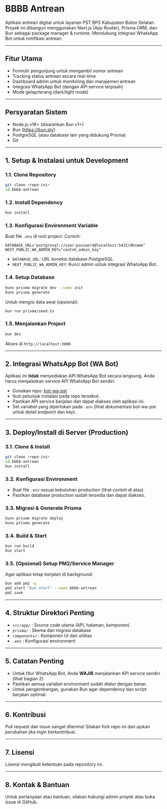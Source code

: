 # BBBB Antrean

Aplikasi antrean digital untuk layanan PST BPS Kabupaten Buton Selatan. Proyek ini dibangun menggunakan Next.js (App Router), Prisma ORM, dan Bun sebagai package manager & runtime. Mendukung integrasi WhatsApp Bot untuk notifikasi antrean.

---

## Fitur Utama
- Formulir pengunjung untuk mengambil nomor antrean
- Tracking status antrean secara real-time
- Dashboard admin untuk monitoring dan manajemen antrean
- Integrasi WhatsApp Bot (dengan API service terpisah)
- Mode gelap/terang (dark/light mode)

---

## Persyaratan Sistem
- Node.js v18+ (disarankan Bun v1+)
- Bun (https://bun.sh/)
- PostgreSQL (atau database lain yang didukung Prisma)
- Git

---

## 1. Setup & Instalasi untuk Development

### 1.1. Clone Repository
```sh
git clone <repo-ini>
cd bbbb-antrean
```

### 1.2. Install Dependency
```sh
bun install
```

### 1.3. Konfigurasi Environment Variable
Buat file `.env` di root project. Contoh:

```
DATABASE_URL="postgresql://user:password@localhost:5432/dbname"
NEXT_PUBLIC_WA_ADMIN_KEY="contoh_admin_key"
```

- `DATABASE_URL`: URL koneksi database PostgreSQL.
- `NEXT_PUBLIC_WA_ADMIN_KEY`: Kunci admin untuk integrasi WhatsApp Bot.

### 1.4. Setup Database
```sh
bunx prisma migrate dev --name init
bunx prisma generate
```

Untuk mengisi data awal (opsional):
```sh
bun run prisma/seed.ts
```

### 1.5. Menjalankan Project
```sh
bun dev
```
Akses di `http://localhost:3000`

---

## 2. Integrasi WhatsApp Bot (WA Bot)

Aplikasi ini **tidak** menyediakan API WhatsApp Bot secara langsung. Anda harus menjalankan service API WhatsApp Bot sendiri.

- Gunakan repo: [bot-wa-pst](https://github.com/Jstfire/bot-wa-pst)
- Ikuti petunjuk instalasi pada repo tersebut.
- Pastikan API service berjalan dan dapat diakses oleh aplikasi ini.
- Set variabel yang diperlukan pada `.env` (lihat dokumentasi bot-wa-pst untuk detail endpoint dan key).

---

## 3. Deploy/Install di Server (Production)

### 3.1. Clone & Install
```sh
git clone <repo-ini>
cd bbbb-antrean
bun install
```

### 3.2. Konfigurasi Environment
- Buat file `.env` sesuai kebutuhan production (lihat contoh di atas).
- Pastikan database production sudah tersedia dan dapat diakses.

### 3.3. Migrasi & Generate Prisma
```sh
bunx prisma migrate deploy
bunx prisma generate
```

### 3.4. Build & Start
```sh
bun run build
bun start
```

### 3.5. (Opsional) Setup PM2/Service Manager
Agar aplikasi tetap berjalan di background:
```sh
bun add pm2 -g
pm2 start "bun start" --name bbbb-antrean
pm2 save
```

---

## 4. Struktur Direktori Penting
- `src/app/` : Source code utama (API, halaman, komponen)
- `prisma/` : Skema dan migrasi database
- `components/` : Komponen UI dan utilitas
- `.env` : Konfigurasi environment

---

## 5. Catatan Penting
- Untuk fitur WhatsApp Bot, Anda **WAJIB** menjalankan API service sendiri (lihat bagian 2).
- Pastikan semua variabel environment sudah diatur dengan benar.
- Untuk pengembangan, gunakan Bun agar dependency dan script berjalan optimal.

---

## 6. Kontribusi
Pull request dan issue sangat diterima! Silakan fork repo ini dan ajukan perubahan jika ingin berkontribusi.

---

## 7. Lisensi
Lisensi mengikuti ketentuan pada repository ini.

---

## 8. Kontak & Bantuan
Untuk pertanyaan atau bantuan, silakan hubungi admin proyek atau buka issue di GitHub.
